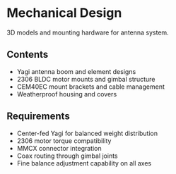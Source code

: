 # Mechanical Design

3D models and mounting hardware for antenna system.

## Contents
- Yagi antenna boom and element designs
- 2306 BLDC motor mounts and gimbal structure
- CEM40EC mount brackets and cable management
- Weatherproof housing and covers

## Requirements
- Center-fed Yagi for balanced weight distribution
- 2306 motor torque compatibility
- MMCX connector integration
- Coax routing through gimbal joints
- Fine balance adjustment capability on all axes